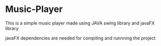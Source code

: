 # Music-Player


This is a simple music player made using JAVA swing library and javaFX library 

javaFX dependencies are needed for compiling and runnning the project


